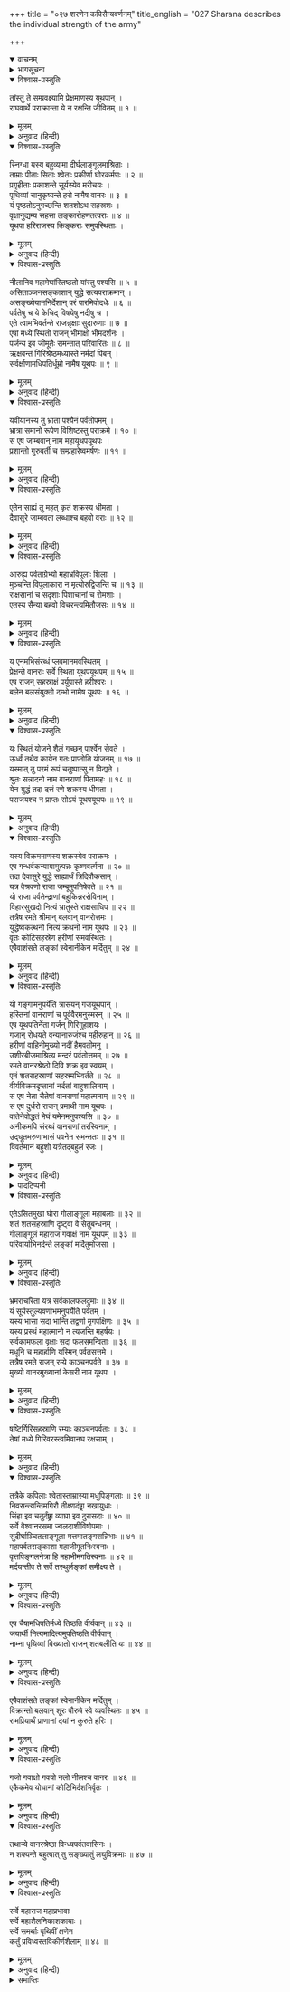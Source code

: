 +++
title = "०२७ शरणेन कपिसैन्यवर्णनम्"
title_english = "027 Sharana describes the individual strength of the army"

+++
<details open><summary>वाचनम्</summary>
<div caption="श्रीराम-हरिसीताराममूर्ति-घनपाठिभ्यां वचनम्" class="audioEmbed" src="https://archive.org/download/Ramayana-recitation-Sriram-harisItArAmamUrti-Ghanapaati-v2/Kanda_6/Kanda_6_YK-027-Sharana_describes_the_individual_strength_of_the_army_0.mp3"></div>
</details>

<details><summary>भागसूचना</summary>

27. वानरसेनाके प्रधान यूथपतियोंका परिचय
</details>

<details open><summary>विश्वास-प्रस्तुतिः</summary>

तांस्तु ते सम्प्रवक्ष्यामि प्रेक्षमाणस्य यूथपान् ।  
राघवार्थे पराक्रान्ता ये न रक्षन्ति जीवितम् ॥ १ ॥
</details>

<details><summary>मूलम्</summary>

तांस्तु ते सम्प्रवक्ष्यामि प्रेक्षमाणस्य यूथपान् ।  
राघवार्थे पराक्रान्ता ये न रक्षन्ति जीवितम् ॥ १ ॥
</details>

<details><summary>अनुवाद (हिन्दी)</summary>

(सारणने कहा—) ‘राक्षसराज! आप वानर-सेनाका निरीक्षण कर रहे हैं, इसलिये मैं आपको उन यूथपतियोंका परिचय दे रहा हूँ, जो रघुनाथजीके लिये पराक्रम करनेको उद्यत हैं और अपने प्राणोंका मोह नहीं रखते हैं ॥ १ ॥
</details>

<details open><summary>विश्वास-प्रस्तुतिः</summary>

स्निग्धा यस्य बहुव्यामा दीर्घलाङ्गूलमाश्रिताः ।  
ताम्राः पीताः सिताः श्वेताः प्रकीर्णा घोरकर्मणः ॥ २ ॥  
प्रगृहीताः प्रकाशन्ते सूर्यस्येव मरीचयः ।  
पृथिव्यां चानुकृष्यन्ते हरो नामैष वानरः ॥ ३ ॥  
यं पृष्ठतोऽनुगच्छन्ति शतशोऽथ सहस्रशः ।  
वृक्षानुद्यम्य सहसा लङ्कारोहणतत्पराः ॥ ४ ॥  
यूथपा हरिराजस्य किङ्कराः समुपस्थिताः ।
</details>

<details><summary>मूलम्</summary>

स्निग्धा यस्य बहुव्यामा दीर्घलाङ्गूलमाश्रिताः ।  
ताम्राः पीताः सिताः श्वेताः प्रकीर्णा घोरकर्मणः ॥ २ ॥  
प्रगृहीताः प्रकाशन्ते सूर्यस्येव मरीचयः ।  
पृथिव्यां चानुकृष्यन्ते हरो नामैष वानरः ॥ ३ ॥  
यं पृष्ठतोऽनुगच्छन्ति शतशोऽथ सहस्रशः ।  
वृक्षानुद्यम्य सहसा लङ्कारोहणतत्पराः ॥ ४ ॥  
यूथपा हरिराजस्य किङ्कराः समुपस्थिताः ।
</details>

<details><summary>अनुवाद (हिन्दी)</summary>

‘इधर यह हर नामका वानर है । भयंकर कर्म करनेवाले इस वानरकी लंबी पूँछपर लाल, पीले, भूरे और सफेद रंगके साढ़े तीन-तीन हाथ बड़े-बड़े चिकने रोएँ हैं । ये इधर-उधर फैले हुए रोम उठे होनेके कारण सूर्यकी किरणोंके समान चमक रहे हैं तथा चलते समय भूमिपर लोटते रहते हैं । इसके पीछे वानरराजके किंकररूप सैकड़ों और हजारों यूथपति उपस्थित हो वृक्ष उठाये सहसा लङ्कापर आक्रमण करनेके लिये चले आ रहे हैं ॥ २—४ १/२ ॥
</details>

<details open><summary>विश्वास-प्रस्तुतिः</summary>

नीलानिव महामेघांस्तिष्ठतो यांस्तु पश्यसि ॥ ५ ॥  
असिताञ्जनसङ्काशान् युद्धे सत्यपराक्रमान् ।  
असङ्ख्येयाननिर्देशान् परं पारमिवोदधेः ॥ ६ ॥  
पर्वतेषु च ये केचिद् विषयेषु नदीषु च ।  
एते त्वामभिवर्तन्ते राजन्नृक्षाः सुदारुणाः ॥ ७ ॥  
एषां मध्ये स्थितो राजन् भीमाक्षो भीमदर्शनः ।  
पर्जन्य इव जीमूतैः समन्तात् परिवारितः ॥ ८ ॥  
ऋक्षवन्तं गिरिश्रेष्ठमध्यास्ते नर्मदां पिबन् ।  
सर्वर्क्षाणामधिपतिर्धूम्रो नामैष यूथपः ॥ ९ ॥
</details>

<details><summary>मूलम्</summary>

नीलानिव महामेघांस्तिष्ठतो यांस्तु पश्यसि ॥ ५ ॥  
असिताञ्जनसङ्काशान् युद्धे सत्यपराक्रमान् ।  
असङ्ख्येयाननिर्देशान् परं पारमिवोदधेः ॥ ६ ॥  
पर्वतेषु च ये केचिद् विषयेषु नदीषु च ।  
एते त्वामभिवर्तन्ते राजन्नृक्षाः सुदारुणाः ॥ ७ ॥  
एषां मध्ये स्थितो राजन् भीमाक्षो भीमदर्शनः ।  
पर्जन्य इव जीमूतैः समन्तात् परिवारितः ॥ ८ ॥  
ऋक्षवन्तं गिरिश्रेष्ठमध्यास्ते नर्मदां पिबन् ।  
सर्वर्क्षाणामधिपतिर्धूम्रो नामैष यूथपः ॥ ९ ॥
</details>

<details><summary>अनुवाद (हिन्दी)</summary>

‘उधर नील महामेघ और अञ्जनके समान काले रंगके जिन रीछोंको आप खड़े देख रहे हैं, वे युद्धमें सच्चा पराक्रम प्रकट करनेवाले हैं । समुद्रके दूसरे तटपर स्थित हुए बालुका-कणोंके समान इनकी गणना नहीं की जा सकती, इसीलिये पृथक्-पृथक् नाम लेकर इनके विषयमें कुछ बताना सम्भव नहीं है । ये सब पर्वतों, विभिन्न देशों और नदियोंके तटोंपर रहते हैं । राजन्! ये अत्यन्त भयंकर स्वभाववाले रीछ आपपर चढ़े आ रहे हैं । इनके बीचमें इनका राजा खड़ा है, जिसकी आँखें बड़ी भयानक और जो दूसरोंके देखनेमें भी बड़ा भयंकर जान पड़ता है । वह काले मेघोंसे घिरे हुए इन्द्रकी भाँति चारों ओरसे इन रीछोंद्वारा घिरा हुआ है । इसका नाम धूम्र है । यह समस्त रीछोंका राजा और यूथपति है । यह रीछराज धूम्र पर्वतश्रेष्ठ ऋक्षवान् पर रहता और नर्मदाका जल पीता है ॥ ५—९ ॥
</details>

<details open><summary>विश्वास-प्रस्तुतिः</summary>

यवीयानस्य तु भ्राता पश्यैनं पर्वतोपमम् ।  
भ्रात्रा समानो रूपेण विशिष्टस्तु पराक्रमे ॥ १० ॥  
स एष जाम्बवान् नाम महायूथपयूथपः ।  
प्रशान्तो गुरुवर्ती च सम्प्रहारेष्वमर्षणः ॥ ११ ॥
</details>

<details><summary>मूलम्</summary>

यवीयानस्य तु भ्राता पश्यैनं पर्वतोपमम् ।  
भ्रात्रा समानो रूपेण विशिष्टस्तु पराक्रमे ॥ १० ॥  
स एष जाम्बवान् नाम महायूथपयूथपः ।  
प्रशान्तो गुरुवर्ती च सम्प्रहारेष्वमर्षणः ॥ ११ ॥
</details>

<details><summary>अनुवाद (हिन्दी)</summary>

‘इस धूम्रके छोटे भाई जाम्बवान् हैं, जो महान् यूथपतियोंके भी यूथपति हैं । देखिये ये कैसे पर्वताकार दिखायी देते हैं । ये रूपमें तो अपने भाईके समान ही हैं; किंतु पराक्रममें उससे भी बढ़कर हैं । इनका स्वभाव शान्त है । ये बड़े भाई तथा गुरुजनोंकी आज्ञाके अधीन रहते हैं और उनकी सेवा करते हैं । युद्धके अवसरोंपर इनका रोष और अमर्ष बहुत बढ़ जाता है ॥ १०-११ ॥
</details>

<details open><summary>विश्वास-प्रस्तुतिः</summary>

एतेन साह्यं तु महत् कृतं शक्रस्य धीमता ।  
दैवासुरे जाम्बवता लब्धाश्च बहवो वराः ॥ १२ ॥
</details>

<details><summary>मूलम्</summary>

एतेन साह्यं तु महत् कृतं शक्रस्य धीमता ।  
दैवासुरे जाम्बवता लब्धाश्च बहवो वराः ॥ १२ ॥
</details>

<details><summary>अनुवाद (हिन्दी)</summary>

‘इन बुद्धिमान् जाम्बवान् ने देवासुर-संग्राममें इन्द्रकी बहुत बड़ी सहायता की थी और उनसे इन्हें बहुत-से वर भी प्राप्त हुए थे ॥ १२ ॥
</details>

<details open><summary>विश्वास-प्रस्तुतिः</summary>

आरुह्य पर्वताग्रेभ्यो महाभ्रविपुलाः शिलाः ।  
मुञ्चन्ति विपुलाकारा न मृत्योरुद्विजन्ति च ॥ १३ ॥  
राक्षसानां च सदृशाः पिशाचानां च रोमशाः ।  
एतस्य सैन्या बहवो विचरन्त्यमितौजसः ॥ १४ ॥
</details>

<details><summary>मूलम्</summary>

आरुह्य पर्वताग्रेभ्यो महाभ्रविपुलाः शिलाः ।  
मुञ्चन्ति विपुलाकारा न मृत्योरुद्विजन्ति च ॥ १३ ॥  
राक्षसानां च सदृशाः पिशाचानां च रोमशाः ।  
एतस्य सैन्या बहवो विचरन्त्यमितौजसः ॥ १४ ॥
</details>

<details><summary>अनुवाद (हिन्दी)</summary>

‘इनके बहुत-से सैनिक विचरते हैं, जिनके बल-पराक्रमकी कोई सीमा नहीं है । इन सबके शरीर बड़ी-बड़ी रोमावलियोंसे भरे हुए हैं । ये राक्षसों और पिशाचोंके समान क्रूर हैं और बड़े-बड़े पर्वत-शिखरोंपर चढ़कर वहाँसे महान् मेघोंके समान विशाल एवं विस्तृत शिलाखण्ड शत्रुओंपर छोड़ते हैं । इन्हें मृत्युसे कभी भय नहीं होता ॥ १३-१४ ॥
</details>

<details open><summary>विश्वास-प्रस्तुतिः</summary>

य एनमभिसंरब्धं प्लवमानमवस्थितम् ।  
प्रेक्षन्ते वानराः सर्वे स्थिता यूथपयूथपम् ॥ १५ ॥  
एष राजन् सहस्राक्षं पर्युपास्ते हरीश्वरः ।  
बलेन बलसंयुक्तो दम्भो नामैष यूथपः ॥ १६ ॥
</details>

<details><summary>मूलम्</summary>

य एनमभिसंरब्धं प्लवमानमवस्थितम् ।  
प्रेक्षन्ते वानराः सर्वे स्थिता यूथपयूथपम् ॥ १५ ॥  
एष राजन् सहस्राक्षं पर्युपास्ते हरीश्वरः ।  
बलेन बलसंयुक्तो दम्भो नामैष यूथपः ॥ १६ ॥
</details>

<details><summary>अनुवाद (हिन्दी)</summary>

‘जो खेल-खेलमें ही कभी उछलता और कभी खड़ा होता है, वहाँ खड़े हुए सब वानर जिसकी ओर आश्चर्यपूर्वक देखते हैं, जो यूथपतियोंका भी सरदार है और रोषसे भरा दिखायी देता है, यह दम्भ नामसे प्रसिद्ध यूथपति है । इसके पास बहुत बड़ी सेना है । राजन्! यह वानरराज दम्भ अपनी सेनाद्वारा ही सहस्राक्ष इन्द्रकी उपासना करता है—उनकी सहायताके लिये सेनाएँ भेजता रहता है ॥ १५-१६ ॥
</details>

<details open><summary>विश्वास-प्रस्तुतिः</summary>

यः स्थितं योजने शैलं गच्छन् पार्श्वेन सेवते ।  
ऊर्ध्वं तथैव कायेन गतः प्राप्नोति योजनम् ॥ १७ ॥  
यस्मात् तु परमं रूपं चतुष्पात्सु न विद्यते ।  
श्रुतः सन्नादनो नाम वानराणां पितामहः ॥ १८ ॥  
येन युद्धं तदा दत्तं रणे शक्रस्य धीमता ।  
पराजयश्च न प्राप्तः सोऽयं यूथपयूथपः ॥ १९ ॥
</details>

<details><summary>मूलम्</summary>

यः स्थितं योजने शैलं गच्छन् पार्श्वेन सेवते ।  
ऊर्ध्वं तथैव कायेन गतः प्राप्नोति योजनम् ॥ १७ ॥  
यस्मात् तु परमं रूपं चतुष्पात्सु न विद्यते ।  
श्रुतः सन्नादनो नाम वानराणां पितामहः ॥ १८ ॥  
येन युद्धं तदा दत्तं रणे शक्रस्य धीमता ।  
पराजयश्च न प्राप्तः सोऽयं यूथपयूथपः ॥ १९ ॥
</details>

<details><summary>अनुवाद (हिन्दी)</summary>

‘जो चलते समय एक योजन दूर खड़े हुए पर्वतको भी अपने पार्श्वभागसे छू लेता है और एक योजन ऊँचेकी वस्तुतक अपने शरीरसे ही पहुँचकर उसे ग्रहण कर लेता है, चौपायोंमें जिससे बड़ा रूप कहीं नहीं है, वह वानर संनादन नामसे विख्यात है । उसे वानरोंका पितामह कहा जाता है । उस बुद्धिमान् वानरने किसी समय इन्द्रको अपने साथ युद्धका अवसर दिया था, किंतु वह उनसे परास्त नहीं हुआ था, वही यह यूथपतियोंका भी सरदार है ॥ १७—१९ ॥
</details>

<details open><summary>विश्वास-प्रस्तुतिः</summary>

यस्य विक्रममाणस्य शक्रस्येव पराक्रमः ।  
एष गन्धर्वकन्यायामुत्पन्नः कृष्णवर्त्मना ॥ २० ॥  
तदा देवासुरे युद्धे साह्यार्थं त्रिदिवौकसाम् ।  
यत्र वैश्रवणो राजा जम्बूमुपनिषेवते ॥ २१ ॥  
यो राजा पर्वतेन्द्राणां बहुकिन्नरसेविनाम् ।  
विहारसुखदो नित्यं भ्रातुस्ते राक्षसाधिप ॥ २२ ॥  
तत्रैष रमते श्रीमान् बलवान् वानरोत्तमः ।  
युद्धेष्वकत्थनो नित्यं क्रथनो नाम यूथपः ॥ २३ ॥  
वृतः कोटिसहस्रेण हरीणां समवस्थितः ।  
एषैवाशंसते लङ्कां स्वेनानीकेन मर्दितुम् ॥ २४ ॥
</details>

<details><summary>मूलम्</summary>

यस्य विक्रममाणस्य शक्रस्येव पराक्रमः ।  
एष गन्धर्वकन्यायामुत्पन्नः कृष्णवर्त्मना ॥ २० ॥  
तदा देवासुरे युद्धे साह्यार्थं त्रिदिवौकसाम् ।  
यत्र वैश्रवणो राजा जम्बूमुपनिषेवते ॥ २१ ॥  
यो राजा पर्वतेन्द्राणां बहुकिन्नरसेविनाम् ।  
विहारसुखदो नित्यं भ्रातुस्ते राक्षसाधिप ॥ २२ ॥  
तत्रैष रमते श्रीमान् बलवान् वानरोत्तमः ।  
युद्धेष्वकत्थनो नित्यं क्रथनो नाम यूथपः ॥ २३ ॥  
वृतः कोटिसहस्रेण हरीणां समवस्थितः ।  
एषैवाशंसते लङ्कां स्वेनानीकेन मर्दितुम् ॥ २४ ॥
</details>

<details><summary>अनुवाद (हिन्दी)</summary>

‘युद्धके लिये जाते समय जिसका पराक्रम इन्द्रके समान दृष्टिगोचर होता है तथा देवताओं और असुरोंके युद्धमें देवताओंकी सहायताके लिये जिसे अग्निदेवने एक गन्धर्व-कन्याके गर्भसे उत्पन्न किया था, वही यह क्रथन नामक यूथपति है । राक्षसराज! बहुत-से किन्नर जिनका सेवन करते हैं, उन बड़े-बड़े पर्वतोंका जो राजा है और आपके भाई कुबेरको सदा विहारका सुख प्रदान करता है तथा जिसपर उगे हुए जामुनके वृक्षके नीचे राजाधिराज कुबेर बैठा करते हैं, उसी पर्वतपर यह तेजस्वी बलवान् वानरशिरोमणि श्रीमान् क्रथन भी रमण करता है । यह युद्धमें कभी अपनी प्रशंसा नहीं करता और दस अरब वानरोंसे घिरा रहता है । यह भी अपनी सेनाके द्वारा लङ्काको रौंद डालनेका हौसला रखता है ॥ २०—२४ ॥
</details>

<details open><summary>विश्वास-प्रस्तुतिः</summary>

यो गङ्गामनुपर्येति त्रासयन् गजयूथपान् ।  
हस्तिनां वानराणां च पूर्ववैरमनुस्मरन् ॥ २५ ॥  
एष यूथपतिर्नेता गर्जन् गिरिगुहाशयः ।  
गजान् रोधयते वन्यानारुजंश्च महीरुहान् ॥ २६ ॥  
हरीणां वाहिनीमुख्यो नदीं हैमवतीमनु ।  
उशीरबीजमाश्रित्य मन्दरं पर्वतोत्तमम् ॥ २७ ॥  
रमते वानरश्रेष्ठो दिवि शक्र इव स्वयम् ।  
एनं शतसहस्राणां सहस्रमभिवर्तते ॥ २८ ॥  
वीर्यविक्रमदृप्तानां नर्दतां बाहुशालिनाम् ।  
स एष नेता चैतेषां वानराणां महात्मनाम् ॥ २९ ॥  
स एष दुर्धरो राजन् प्रमाथी नाम यूथपः ।  
वातेनेवोद्धतं मेघं यमेनमनुपश्यसि ॥ ३० ॥  
अनीकमपि संरब्धं वानराणां तरस्विनाम् ।  
उद्‍धूतमरुणाभासं पवनेन समन्ततः ॥ ३१ ॥  
विवर्तमानं बहुशो यत्रैतद‍्बहुलं रजः ।
</details>

<details><summary>मूलम्</summary>

यो गङ्गामनुपर्येति त्रासयन् गजयूथपान् ।  
हस्तिनां वानराणां च पूर्ववैरमनुस्मरन् ॥ २५ ॥  
एष यूथपतिर्नेता गर्जन् गिरिगुहाशयः ।  
गजान् रोधयते वन्यानारुजंश्च महीरुहान् ॥ २६ ॥  
हरीणां वाहिनीमुख्यो नदीं हैमवतीमनु ।  
उशीरबीजमाश्रित्य मन्दरं पर्वतोत्तमम् ॥ २७ ॥  
रमते वानरश्रेष्ठो दिवि शक्र इव स्वयम् ।  
एनं शतसहस्राणां सहस्रमभिवर्तते ॥ २८ ॥  
वीर्यविक्रमदृप्तानां नर्दतां बाहुशालिनाम् ।  
स एष नेता चैतेषां वानराणां महात्मनाम् ॥ २९ ॥  
स एष दुर्धरो राजन् प्रमाथी नाम यूथपः ।  
वातेनेवोद्धतं मेघं यमेनमनुपश्यसि ॥ ३० ॥  
अनीकमपि संरब्धं वानराणां तरस्विनाम् ।  
उद्‍धूतमरुणाभासं पवनेन समन्ततः ॥ ३१ ॥  
विवर्तमानं बहुशो यत्रैतद‍्बहुलं रजः ।
</details>

<details><summary>अनुवाद (हिन्दी)</summary>

‘जो हाथियों और वानरोंके पुराने* वैरका स्मरण करके गज-यूथपतियोंको भयभीत करता हुआ गङ्गाके किनारे विचरा करता है, जंगली पेड़ोंको तोड़-उखाड़कर उनके द्वारा हाथियोंको आगे बढ़नेसे रोक देता है, पर्वतोंकी कन्दरामें सोता और जोर-जोरसे गर्जना करता है, वानरयूथोंका स्वामी तथा संचालक है, वानरोंकी सेनामें जिसे प्रमुख वीर माना जाता है, जो गङ्गातटपर विद्यमान उशीरबीज नामक पर्वत तथा गिरिश्रेष्ठ मन्दराचलका आश्रय लेकर रहता एवं रमण करता है और जो वानरोंमें उसी प्रकार श्रेष्ठ स्थान रखता है जैसे स्वर्गके देवताओंमें साक्षात् इन्द्र, वही यह दुर्जय वीर प्रमाथी नामक यूथपति है । इसके साथ बल और पराक्रमपर गर्व रखकर गर्जना करनेवाले दस करोड़ वानर रहते हैं, जो अपने बाहुबलसे सुशोभित होते हैं । यह प्रमाथी इन सभी महात्मा वानरोंका नेता है । वायुके वेगसे उठे हुए मेघकी भाँति जिस वानरकी ओर आप बारंबार देख रहे हैं, जिससे सम्बन्ध रखनेवाले वेगशाली वानरोंकी सेना भी रोषसे भरी दिखायी देती है तथा जिसकी सेनाद्वारा उड़ायी गयी धूमिल रंगकी बहुत बड़ी धूलिराशि वायुसे सब ओर फैलकर जिसके निकट गिर रही है, वही यह प्रमाथी नामक वीर है ॥ २५—३१ १/२ ॥
</details>

<details><summary>पादटिप्पनी</summary>

* हनुमान् जी के पिता वानरराज केसरीने शम्बसादन नामक राक्षसको, जो हाथीका रूप धारण करके आया था, मार डाला था । इसीसे पूर्वकालमें हाथियोंसे वानरोंका वैर बँध गया था ।
</details>

<details open><summary>विश्वास-प्रस्तुतिः</summary>

एतेऽसितमुखा घोरा गोलाङ्गूला महाबलाः ॥ ३२ ॥  
शतं शतसहस्राणि दृष्ट्वा वै सेतुबन्धनम् ।  
गोलाङ्गूलं महाराज गवाक्षं नाम यूथपम् ॥ ३३ ॥  
परिवार्याभिनर्दन्ते लङ्कां मर्दितुमोजसा ।
</details>

<details><summary>मूलम्</summary>

एतेऽसितमुखा घोरा गोलाङ्गूला महाबलाः ॥ ३२ ॥  
शतं शतसहस्राणि दृष्ट्वा वै सेतुबन्धनम् ।  
गोलाङ्गूलं महाराज गवाक्षं नाम यूथपम् ॥ ३३ ॥  
परिवार्याभिनर्दन्ते लङ्कां मर्दितुमोजसा ।
</details>

<details><summary>अनुवाद (हिन्दी)</summary>

‘ये काले मुँहवाले लंगूरजातिके वानर हैं । इनमें महान् बल है । इन भयंकर वानरोंकी संख्या एक करोड़ है । महाराज! जिसने सेतु बाँधनेमें सहायता की है, उस लंगूरजातिके गवाक्ष नामक यूथपतिको चारों ओरसे घेरकर ये वानर चल रहे हैं और लङ्काको बलपूर्वक कुचल डालनेके लिये जोर-जोरसे गर्जना करते हैं ॥ ३२-३३ १/२ ॥
</details>

<details open><summary>विश्वास-प्रस्तुतिः</summary>

भ्रमराचरिता यत्र सर्वकालफलद्रुमाः ॥ ३४ ॥  
यं सूर्यस्तुल्यवर्णाभमनुपर्येति पर्वतम् ।  
यस्य भासा सदा भान्ति तद्वर्णा मृगपक्षिणः ॥ ३५ ॥  
यस्य प्रस्थं महात्मानो न त्यजन्ति महर्षयः ।  
सर्वकामफला वृक्षाः सदा फलसमन्विताः ॥ ३६ ॥  
मधूनि च महार्हाणि यस्मिन् पर्वतसत्तमे ।  
तत्रैष रमते राजन् रम्ये काञ्चनपर्वते ॥ ३७ ॥  
मुख्यो वानरमुख्यानां केसरी नाम यूथपः ।
</details>

<details><summary>मूलम्</summary>

भ्रमराचरिता यत्र सर्वकालफलद्रुमाः ॥ ३४ ॥  
यं सूर्यस्तुल्यवर्णाभमनुपर्येति पर्वतम् ।  
यस्य भासा सदा भान्ति तद्वर्णा मृगपक्षिणः ॥ ३५ ॥  
यस्य प्रस्थं महात्मानो न त्यजन्ति महर्षयः ।  
सर्वकामफला वृक्षाः सदा फलसमन्विताः ॥ ३६ ॥  
मधूनि च महार्हाणि यस्मिन् पर्वतसत्तमे ।  
तत्रैष रमते राजन् रम्ये काञ्चनपर्वते ॥ ३७ ॥  
मुख्यो वानरमुख्यानां केसरी नाम यूथपः ।
</details>

<details><summary>अनुवाद (हिन्दी)</summary>

‘जिस पर्वतपर सभी ऋतुओंमें फल देनेवाले वृक्ष भ्रमरोंसे सेवित दिखायी देते हैं, सूर्यदेव अपने ही समान वर्णवाले जिस पर्वतकी प्रतिदिन परिक्रमा करते हैं, जिसकी कान्तिसे वहाँके मृग और पक्षी सदा सुनहरे रंगके प्रतीत होते हैं, महात्मा महर्षिगण जिसके शिखरका कभी त्याग नहीं करते हैं, जहाँके सभी वृक्ष सम्पूर्ण मनोवाञ्छित वस्तुओंको फलके रूपमें प्रदान करते हैं और उनमें सदा फल लगे रहते हैं, जिस श्रेष्ठ शैलपर बहुमूल्य मधु उपलब्ध होता है, उसी रमणीय सुवर्णमय पर्वत महामेरुपर ये प्रमुख वानरोंमें प्रधान यूथपति केसरी रमण करते हैं ॥ ३४—३७ १/२ ॥
</details>

<details open><summary>विश्वास-प्रस्तुतिः</summary>

षष्टिर्गिरिसहस्राणि रम्याः काञ्चनपर्वताः ॥ ३८ ॥  
तेषां मध्ये गिरिवरस्त्वमिवानघ रक्षसाम् ।
</details>

<details><summary>मूलम्</summary>

षष्टिर्गिरिसहस्राणि रम्याः काञ्चनपर्वताः ॥ ३८ ॥  
तेषां मध्ये गिरिवरस्त्वमिवानघ रक्षसाम् ।
</details>

<details><summary>अनुवाद (हिन्दी)</summary>

‘साठ हजार जो रमणीय सुवर्णमय पर्वत हैं, उनके बीचमें एक श्रेष्ठ पर्वत है, जिसका नाम है सावर्णिमेरु । निष्पाप निशाचरपते! जैसे राक्षसोंमें आप श्रेष्ठ हैं, उसी प्रकार पर्वतोंमें वह सावर्णिमेरु उत्तम है ॥ ३८ १/२ ॥
</details>

<details open><summary>विश्वास-प्रस्तुतिः</summary>

तत्रैके कपिलाः श्वेतास्ताम्रास्या मधुपिङ्गलाः ॥ ३९ ॥  
निवसन्त्यन्तिमगिरौ तीक्ष्णदंष्ट्रा नखायुधाः ।  
सिंहा इव चतुर्दंष्ट्रा व्याघ्रा इव दुरासदाः ॥ ४० ॥  
सर्वे वैश्वानरसमा ज्वलदाशीविषोपमाः ।  
सुदीर्घाञ्चितलाङ्गूला मत्तमातङ्गसन्निभाः ॥ ४१ ॥  
महापर्वतसङ्काशा महाजीमूतनिःस्वनाः ।  
वृत्तपिङ्गलनेत्रा हि महाभीमगतिस्वनाः ॥ ४२ ॥  
मर्दयन्तीव ते सर्वे तस्थुर्लङ्कां समीक्ष्य ते ।
</details>

<details><summary>मूलम्</summary>

तत्रैके कपिलाः श्वेतास्ताम्रास्या मधुपिङ्गलाः ॥ ३९ ॥  
निवसन्त्यन्तिमगिरौ तीक्ष्णदंष्ट्रा नखायुधाः ।  
सिंहा इव चतुर्दंष्ट्रा व्याघ्रा इव दुरासदाः ॥ ४० ॥  
सर्वे वैश्वानरसमा ज्वलदाशीविषोपमाः ।  
सुदीर्घाञ्चितलाङ्गूला मत्तमातङ्गसन्निभाः ॥ ४१ ॥  
महापर्वतसङ्काशा महाजीमूतनिःस्वनाः ।  
वृत्तपिङ्गलनेत्रा हि महाभीमगतिस्वनाः ॥ ४२ ॥  
मर्दयन्तीव ते सर्वे तस्थुर्लङ्कां समीक्ष्य ते ।
</details>

<details><summary>अनुवाद (हिन्दी)</summary>

‘वहाँ जो पर्वतका अन्तिम शिखर है, उसपर कपिल (भूरे), श्वेत, लाल मुँहवाले और मधुके समान पिङ्गल वर्णवाले वानर निवास करते हैं, जिनके दाँत बड़े तीखे हैं और नख ही उनके आयुध हैं । वे सब सिंहके समान चार दाँतोंवाले, व्याघ्रके समान दुर्जय, अग्निके समान तेजस्वी और प्रज्वलित मुखवाले विषधर सर्पके समान क्रोधी होते हैं । उनकी पूँछ बहुत बड़ी ऊपरको ऊठी हुई और सुन्दर होती है । वे मतवाले हाथीके समान पराक्रमी, महान् पर्वतके समान ऊँचे और सुदृढ़ शरीरवाले तथा महान् मेघके समान गम्भीर गर्जना करनेवाले हैं । उनके नेत्र गोल-गोल एवं पिङ्गल वर्णके होते हैं । उनके चलनेपर बड़ा भयानक शब्द होता है । वे सभी वानर यहाँ आकर इस तरह खड़े हैं, मानो आपकी लङ्काको देखते ही मसल डालेंगे ॥ ३९—४२ १/२ ॥
</details>

<details open><summary>विश्वास-प्रस्तुतिः</summary>

एष चैषामधिपतिर्मध्ये तिष्ठति वीर्यवान् ॥ ४३ ॥  
जयार्थी नित्यमादित्यमुपतिष्ठति वीर्यवान् ।  
नाम्ना पृथिव्यां विख्यातो राजन् शतबलीति यः ॥ ४४ ॥
</details>

<details><summary>मूलम्</summary>

एष चैषामधिपतिर्मध्ये तिष्ठति वीर्यवान् ॥ ४३ ॥  
जयार्थी नित्यमादित्यमुपतिष्ठति वीर्यवान् ।  
नाम्ना पृथिव्यां विख्यातो राजन् शतबलीति यः ॥ ४४ ॥
</details>

<details><summary>अनुवाद (हिन्दी)</summary>

‘देखिये उनके बीचमें यह उनका पराक्रमी सेनापति खड़ा है । यह बड़ा बलवान् है और विजयकी प्राप्तिके लिये सदा सूर्यदेवकी उपासना करता है । राजन्! यह वीर इस भूमण्डलमें शतबलिके नामसे विख्यात है ॥ ४३-४४ ॥
</details>

<details open><summary>विश्वास-प्रस्तुतिः</summary>

एषैवाशंसते लङ्कां स्वेनानीकेन मर्दितुम् ।  
विक्रान्तो बलवान् शूरः पौरुषे स्वे व्यवस्थितः ॥ ४५ ॥  
रामप्रियार्थं प्राणानां दयां न कुरुते हरिः ।
</details>

<details><summary>मूलम्</summary>

एषैवाशंसते लङ्कां स्वेनानीकेन मर्दितुम् ।  
विक्रान्तो बलवान् शूरः पौरुषे स्वे व्यवस्थितः ॥ ४५ ॥  
रामप्रियार्थं प्राणानां दयां न कुरुते हरिः ।
</details>

<details><summary>अनुवाद (हिन्दी)</summary>

‘बलवान्, पराक्रमी तथा शूरवीर यह शतबलि भी अपने ही पुरुषार्थके भरोसे युद्धके लिये खड़ा है और अपनी सेनाद्वारा लङ्कापुरीको मसल डालना चाहता है । यह वानरवीर श्रीरामचन्द्रजीका प्रिय करनेके लिये अपने प्राणोंपर भी दया नहीं करता है ॥ ४५ १/२ ॥
</details>

<details open><summary>विश्वास-प्रस्तुतिः</summary>

गजो गवाक्षो गवयो नलो नीलश्च वानरः ॥ ४६ ॥  
एकैकमेव योधानां कोटिभिर्दशभिर्वृतः ।
</details>

<details><summary>मूलम्</summary>

गजो गवाक्षो गवयो नलो नीलश्च वानरः ॥ ४६ ॥  
एकैकमेव योधानां कोटिभिर्दशभिर्वृतः ।
</details>

<details><summary>अनुवाद (हिन्दी)</summary>

‘गज, गवाक्ष, गवय, नल और नील—इनमेंसे एक-एक सेनापति दस-दस करोड़ योद्धाओंसे घिरा हुआ है ॥ ४६ १/२ ॥
</details>

<details open><summary>विश्वास-प्रस्तुतिः</summary>

तथान्ये वानरश्रेष्ठा विन्ध्यपर्वतवासिनः ।  
न शक्यन्ते बहुत्वात् तु सङ्ख्यातुं लघुविक्रमाः ॥ ४७ ॥
</details>

<details><summary>मूलम्</summary>

तथान्ये वानरश्रेष्ठा विन्ध्यपर्वतवासिनः ।  
न शक्यन्ते बहुत्वात् तु सङ्ख्यातुं लघुविक्रमाः ॥ ४७ ॥
</details>

<details><summary>अनुवाद (हिन्दी)</summary>

‘इसी तरह विन्ध्यपर्वतपर निवास करनेवाले और भी बहुत-से शीघ्र पराक्रमी श्रेष्ठ वानर हैं, जो अधिक होनेके कारण गिने नहीं जा सकते ॥ ४७ ॥
</details>

<details open><summary>विश्वास-प्रस्तुतिः</summary>

सर्वे महाराज महाप्रभावाः  
सर्वे महाशैलनिकाशकायाः ।  
सर्वे समर्थाः पृथिवीं क्षणेन  
कर्तुं प्रविध्वस्तविकीर्णशैलाम् ॥ ४८ ॥
</details>

<details><summary>मूलम्</summary>

सर्वे महाराज महाप्रभावाः  
सर्वे महाशैलनिकाशकायाः ।  
सर्वे समर्थाः पृथिवीं क्षणेन  
कर्तुं प्रविध्वस्तविकीर्णशैलाम् ॥ ४८ ॥
</details>

<details><summary>अनुवाद (हिन्दी)</summary>

‘महाराज! ये सभी वानर बड़े प्रभावशाली हैं । सभीके शरीर बड़े-बड़े पर्वतोंके समान विशाल हैं और सभी क्षणभरमें भूमण्डलके समस्त पर्वतोंको चूर-चूर करके सब ओर बिखेर देनेकी शक्ति रखते हैं’ ॥ ४८ ॥
</details>

<details><summary>समाप्तिः</summary>

इत्यार्षे श्रीमद्रामायणे वाल्मीकीये आदिकाव्ये युद्धकाण्डे सप्तविंशः सर्गः ॥ २७ ॥  
इस प्रकार श्रीवाल्मीकिनिर्मित आर्षरामायण आदिकाव्यके युद्धकाण्डमें सत्ताईसवाँ सर्ग पूरा हुआ ॥ २७ ॥
</details>

